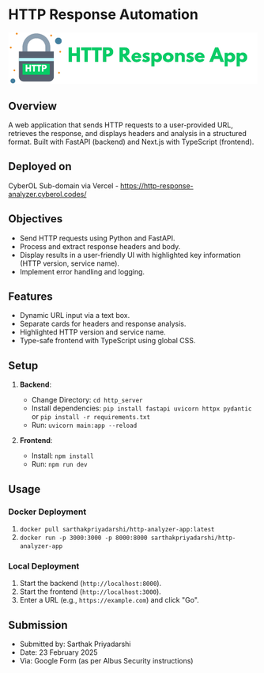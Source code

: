 # HTTP Response Automation
![Logo](https://github.com/sarthakpriyadarshi/http-response-app/blob/main/HTTP%20Response%20App.png?raw=true)

## Overview
A web application that sends HTTP requests to a user-provided URL, retrieves the response, and displays headers and analysis in a structured format. Built with FastAPI (backend) and Next.js with TypeScript (frontend).

## Deployed on
CyberOL Sub-domain via Vercel - https://http-response-analyzer.cyberol.codes/

## Objectives
- Send HTTP requests using Python and FastAPI.
- Process and extract response headers and body.
- Display results in a user-friendly UI with highlighted key information (HTTP version, service name).
- Implement error handling and logging.

## Features
- Dynamic URL input via a text box.
- Separate cards for headers and response analysis.
- Highlighted HTTP version and service name.
- Type-safe frontend with TypeScript using global CSS.

## Setup
1. **Backend**:
   - Change Directory: `cd http_server`
   - Install dependencies: `pip install fastapi uvicorn httpx pydantic` or `pip install -r requirements.txt`
   - Run: `uvicorn main:app --reload`

2. **Frontend**:
   - Install: `npm install`
   - Run: `npm run dev`

## Usage
### Docker Deployment
1. `docker pull sarthakpriyadarshi/http-analyzer-app:latest`
2. `docker run -p 3000:3000 -p 8000:8000 sarthakpriyadarshi/http-analyzer-app`

### Local Deployment

1. Start the backend (`http://localhost:8000`).
2. Start the frontend (`http://localhost:3000`).
3. Enter a URL (e.g., `https://example.com`) and click "Go".

## Submission
- Submitted by: Sarthak Priyadarshi
- Date: 23 February 2025
- Via: Google Form (as per Albus Security instructions)
